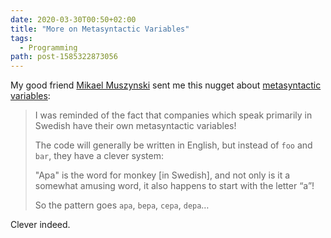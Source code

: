 ```yaml
---
date: 2020-03-30T00:50+02:00
title: "More on Metasyntactic Variables"
tags:
  - Programming
path: post-1585322873056
---
```


My good friend [Mikael Muszynski](https://twitter.com/linduxed) sent me this nugget about [metasyntactic variables](https://redalemeden.com/microblog/post-1584485660627):

> I was reminded of the fact that companies which speak primarily in Swedish have their own metasyntactic variables!
>
> The code will generally be written in English, but instead of `foo` and `bar`, they have a clever system:
>
> "Apa" is the word for monkey [in Swedish], and not only is it a somewhat amusing word, it also happens to start with the letter “a”!
>
> So the pattern goes `apa`, `bepa`, `cepa`, `depa`…

Clever indeed.
